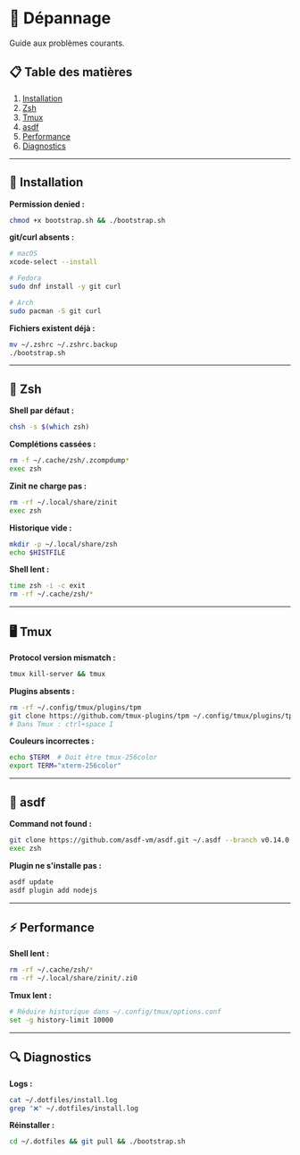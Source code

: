 # 🐛 Dépannage
Guide aux problèmes courants.

## 📋 Table des matières

1. [Installation](#installation)
2. [Zsh](#zsh)
3. [Tmux](#tmux)
4. [asdf](#asdf)
5. [Performance](#performance)
6. [Diagnostics](#diagnostics)

---

## 🚀 Installation

**Permission denied :**
```bash
chmod +x bootstrap.sh && ./bootstrap.sh
```

**git/curl absents :**
```bash
# macOS
xcode-select --install

# Fedora
sudo dnf install -y git curl

# Arch
sudo pacman -S git curl
```

**Fichiers existent déjà :**
```bash
mv ~/.zshrc ~/.zshrc.backup
./bootstrap.sh
```

---

## 🐚 Zsh

**Shell par défaut :**
```bash
chsh -s $(which zsh)
```

**Complétions cassées :**
```bash
rm -f ~/.cache/zsh/.zcompdump*
exec zsh
```

**Zinit ne charge pas :**
```bash
rm -rf ~/.local/share/zinit
exec zsh
```

**Historique vide :**
```bash
mkdir -p ~/.local/share/zsh
echo $HISTFILE
```

**Shell lent :**
```bash
time zsh -i -c exit
rm -rf ~/.cache/zsh/*
```

---

## 🖥️ Tmux

**Protocol version mismatch :**
```bash
tmux kill-server && tmux
```

**Plugins absents :**
```bash
rm -rf ~/.config/tmux/plugins/tpm
git clone https://github.com/tmux-plugins/tpm ~/.config/tmux/plugins/tpm
# Dans Tmux : ctrl+space I
```

**Couleurs incorrectes :**
```bash
echo $TERM  # Doit être tmux-256color
export TERM="xterm-256color"
```

---

## 🔧 asdf

**Command not found :**
```bash
git clone https://github.com/asdf-vm/asdf.git ~/.asdf --branch v0.14.0
exec zsh
```

**Plugin ne s'installe pas :**
```bash
asdf update
asdf plugin add nodejs
```

---

## ⚡ Performance

**Shell lent :**
```bash
rm -rf ~/.cache/zsh/*
rm -rf ~/.local/share/zinit/.zi0
```

**Tmux lent :**
```bash
# Réduire historique dans ~/.config/tmux/options.conf
set -g history-limit 10000
```

---

## 🔍 Diagnostics

**Logs :**
```bash
cat ~/.dotfiles/install.log
grep "❌" ~/.dotfiles/install.log
```

**Réinstaller :**
```bash
cd ~/.dotfiles && git pull && ./bootstrap.sh
```
